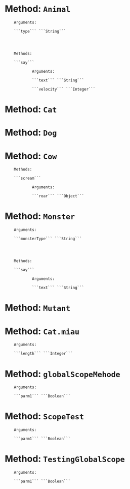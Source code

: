 
# Method: ```Animal```
	
		Arguments:
		
		```type``` ```String```
		
	

	
		Methods:
		
		```say```
			
				Arguments:
				
				```text``` ```String```
				
				```velocity``` ```Integer```
				
			
		
	

# Method: ```Cat```
	

	

# Method: ```Dog```
	

	

# Method: ```Cow```
	

	
		Methods:
		
		```scream```
			
				Arguments:
				
				```roar``` ```Object```
				
			
		
	

# Method: ```Monster```
	
		Arguments:
		
		```monsterType``` ```String```
		
	

	
		Methods:
		
		```say```
			
				Arguments:
				
				```text``` ```String```
				
			
		
	

# Method: ```Mutant```
	

	

# Method: ```Cat.miau```
	
		Arguments:
		
		```length``` ```Integer```
		
	

	

# Method: ```globalScopeMehode```
	
		Arguments:
		
		```parm1``` ```Boolean```
		
	

	

# Method: ```ScopeTest```
	
		Arguments:
		
		```parm1``` ```Boolean```
		
	

	

# Method: ```TestingGlobalScope```
	
		Arguments:
		
		```parm1``` ```Boolean```
		
	

	
